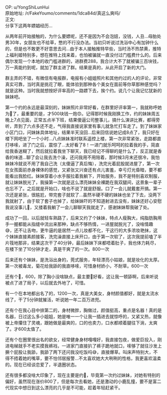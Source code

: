 
OP: u/YongShiLunHui  
原始地址: /r/FakeYoumo/comments/1dca84d/真这么爽吗/  
正文:  
分享下这两年嫖娼经历…

从两年前开始接触的，为什么要嫖呢，还不是因为不会泡妞，没钱，人丑…母胎处男30年，女朋友也不给草，憋的不行没办法。当初只听说过洗浴中心有加钟什么的，但是也不敢更不好意思去问…由于本人接触推特早些，当时汤不热禁黄，推特上福利姬特别多，想在推特上找来着，也怕被骗就一直没付过门槛费什么的。后来偶尔发现一个本地的收门槛进群的，进群费288，我合计大不了就被骗三百块钱，万一真能约到呢，就加了群主进了群。结果是真的，从此开启了新的大门。

群主弄的不错，有微信有电报群，电报有小姐姐照片和其他约过的人的评论，非常真实可靠，当时真是挑花了眼，能体验到那种各个美女在面前等你草那种感觉吗？就是这种。当时我就想按好评率高的一路嫖下去，挨个约。说几个让我记忆犹新的妹妹吧。

第一个约的永远是最深刻的，妹妹照片非常好看，在群里好评率第一，我就称呼她为🍬了，最重要的是，才500块钱一炮😍。记得那时候我刚换工作，约的妹妹周五晚上7点见面，正常五点半下班，结果傻逼公司整事儿，搞什么演讲比赛，都得旁听，弄到了六点多还不走，气得我直接说家里有事儿就急忙打车走了。到了妹妹家小区门口，问妹妹具体地址，结果半天没回…后来回信说她记成8点了，我只好在楼下网吧坐了一个小时…八点妹妹准时联系遥控上楼，第一次非常紧张，走路都直打哆嗦，进了门之后，震惊了…太好看了8！一进门就乐呵呵的拉着我的手，简直给我香迷糊了，然后就拉着我坐下聊天，我已经记不得聊的是什么了，反正就是香香的味道…聊了会让我去洗个澡，还问我用不用陪着，那时候3月末还很冷，我怕妹妹冷就说不用了我自己洗（太傻逼了真后悔），洗完光着屁股就进屋了，第一次在女孩面前赤身裸体的感觉，又紧张又兴奋还有点儿害羞，幸亏灯光昏暗，要不都能看出我脸红。妹妹穿着小水手服拉着我躺下，开始服务，我不是特别喜欢制服，就让妹妹脱光了，我操第一次就是这么漂亮妹妹全裸跪在我双腿间，这景象一辈子也忘不了。之后就是开始口，啥也不说了就是舒服。口了一会儿就戴套开搞。第一次还是紧张，很尴尬，带完套子就软了…虽然半硬不硬的妹妹也坐了下去，没两下我就射了，由于软了套子也掉了，给妹妹吓的不知道射进去没有，妹妹还好心安慰我说没事儿🤡，又搂着我躺了一会儿聊聊天我就走了，感谢妹妹帮我破了处。

成功了一回，以后就轻车熟路了，后来又约了个妹妹，特点人瘦胸大，纯脂肪胸用手一握都能从指缝中流出来那种，缺点不够热情，一进屋就脱光了，没啥情趣😅，还不让舌吻，更牛逼的是居然一点儿妆都不化，干这行的大多浓妆艳抹，这个妹妹直接素颜接客，洗完澡直接上床开口，由于第一次软了，这次我提前嗑了半片筏地那非，结果这次干了40分钟，最后妹妹下床都唔着肚子，我也体力耗尽，在楼下坐了10分钟才走，真是干爽了的一次。800一次

后来还有个妹妹，是洗浴出身的，莞式服务，年轻漂亮小姑娘，就是妆化的太厚。第一次被毒龙，菊花给我舔的我直哆嗦，可惜身材娇小，不耐草。600一次

还有个🍵，600，除了胸小没啥缺点，最主要🦶好看，这让我一顿舔啊，后来听说被点了进了局子，以后就去外地了，可惜。

有一个在本地都出名了的，1200一次，真是大美女，身材颜值都好，就是太流水线了，干了5分钟就摧活，听说她一年二百万进兜。

还有个在我心目中排第二的，身材微胖，胸做过，颜值挺高，重点是名器！真的是名器，日过这么多小姐姐，她是唯一一个让我一插进去就惊呼的，又紧又热，就像被上帝攥住了灵魂，跟她做是最爽的，口的也卖力，口水都顺着腿往下淌，太爽了。才600太值了。

还有个在圈里很出名的欲女，经常健身身材嘎嘎好，我直接包夜，做爱巨投入，刚进电梯就手不老实摸我裤裆，一进家门直接扒了裤子跪地就口，嗦够了就往沙发上撅个屁股让我舔，我舔了两下还问我没吃饭吗😅，直接爆草。叫床声特别大，不得不捂着她的嘴草，要不怕邻居报警…不太喜欢她大大咧咧的性格，我更喜欢温柔的。现在已经谈恋爱了，半退圈状态。

还有很多都没啥大印象了，现在主要是约🍬，毕竟第一次约过妹妹，对她有特别的偏好，虽然现在涨价800了，但是每次去看她，还是激动的小鹿乱撞，要不是富二代现实中想日到这么漂亮的几乎是不可能，趁着年轻赶紧干。
